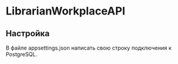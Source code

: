 # LibrarianWorkplaceAPI

## Настройка
В файле appsettings.json написать свою строку подключения к PostgreSQL.
